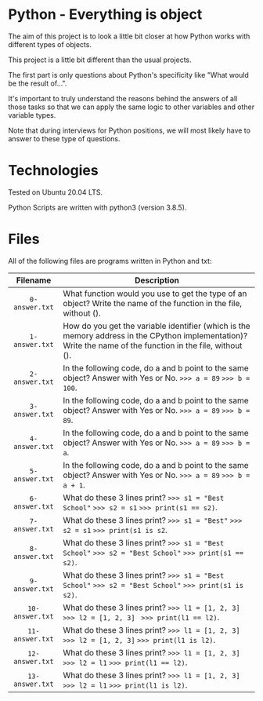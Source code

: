 # Python - Everything is object

The aim of this project is to look a little bit closer at how Python works with different types of objects.

This project is a little bit different than the usual projects.

The first part is only questions about Python's specificity like "What would be the result of…".

It's important to truly understand the reasons behind the answers of all those tasks so that we can apply the same logic to other variables and other variable types.

Note that during interviews for Python positions, we will most likely have to answer to these type of questions.

# Technologies

Tested on Ubuntu 20.04 LTS.

Python Scripts are written with python3 (version 3.8.5).

# Files

All of the following files are programs written in Python and txt:

| Filename         | Description
|:----------------:| -------------------------------------------------------------------------------------------------------------- 
| `0-answer.txt`   | What function would you use to get the type of an object? Write the name of the function in the file, without ().
| `1-answer.txt`   | How do you get the variable identifier (which is the memory address in the CPython implementation)? Write the name of the function in the file, without ().
| `2-answer.txt`   | In the following code, do a and b point to the same object? Answer with Yes or No. `>>> a = 89` `>>> b = 100`.
| `3-answer.txt`   | In the following code, do a and b point to the same object? Answer with Yes or No. `>>> a = 89` `>>> b = 89`.
| `4-answer.txt`   | In the following code, do a and b point to the same object? Answer with Yes or No. `>>> a = 89` `>>> b = a`.
| `5-answer.txt`   | In the following code, do a and b point to the same object? Answer with Yes or No. `>>> a = 89` `>>> b = a + 1`.
| `6-answer.txt`   | What do these 3 lines print? `>>> s1 = "Best School"` `>>> s2 = s1` `>>> print(s1 == s2)`.
| `7-answer.txt`   | What do these 3 lines print? `>>> s1 = "Best"` `>>> s2 = s1` `>>> print(s1 is s2`.
| `8-answer.txt`   | What do these 3 lines print? `>>> s1 = "Best School"` `>>> s2 = "Best School"` `>>> print(s1 == s2)`.
| `9-answer.txt`   | What do these 3 lines print? `>>> s1 = "Best School"` `>>> s2 = "Best School"` `>>> print(s1 is s2)`.
| `10-answer.txt`  | What do these 3 lines print? `>>> l1 = [1, 2, 3]` `>>> l2 = [1, 2, 3] ` `>>> print(l1 == l2)`.
| `11-answer.txt`  | What do these 3 lines print? `>>> l1 = [1, 2, 3]` `>>> l2 = [1, 2, 3]` `>>> print(l1 is l2)`.
| `12-answer.txt`  | What do these 3 lines print? `>>> l1 = [1, 2, 3]` `>>> l2 = l1` `>>> print(l1 == l2)`.
| `13-answer.txt`  | What do these 3 lines print? `>>> l1 = [1, 2, 3]` `>>> l2 = l1` `>>> print(l1 is l2)`.
